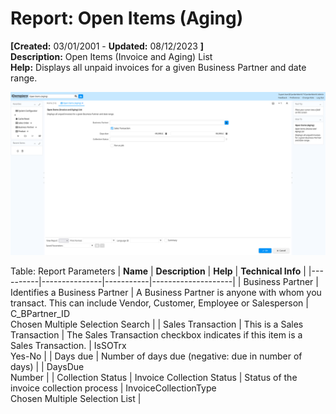 # Report: Open Items (Aging)

**[Created:** 03/01/2001 - **Updated:** 08/12/2023 **]**  
**Description:** Open Items (Invoice and Aging) List  
**Help:** Displays all unpaid invoices for a given Business Partner and date range.  

![](/img/docs/manual/OpenItemsAging-Report_iDempiere_v12.0.0.png)

Table: Report Parameters
| **Name** | **Description** | **Help** | **Technical Info** |
|----------|---------------|-----------|--------------------|
| Business Partner  | Identifies a Business Partner | A Business Partner is anyone with whom you transact.  This can include Vendor, Customer, Employee or Salesperson | C_BPartner_ID<br/>Chosen Multiple Selection Search | 
| Sales Transaction | This is a Sales Transaction | The Sales Transaction checkbox indicates if this item is a Sales Transaction. | IsSOTrx<br/>Yes-No | 
| Days due | Number of days due (negative: due in number of days) |  | DaysDue<br/>Number | 
| Collection Status | Invoice Collection Status | Status of the invoice collection process | InvoiceCollectionType<br/>Chosen Multiple Selection List | 


